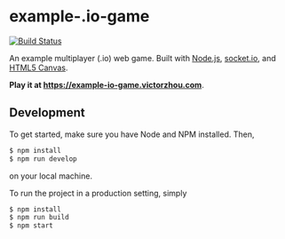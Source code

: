 # example-.io-game

[![Build Status](https://travis-ci.com/vzhou842/multiplayer-web-game-example.svg?branch=master)](https://travis-ci.com/vzhou842/multiplayer-web-game-example)

An example multiplayer (.io) web game. Built with [Node.js](https://nodejs.org/), [socket.io](https://socket.io/), and [HTML5 Canvas](https://www.w3schools.com/html/html5_canvas.asp).

**Play it at https://example-io-game.victorzhou.com**.

## Development

To get started, make sure you have Node and NPM installed. Then,

```bash
$ npm install
$ npm run develop
```

on your local machine.

To run the project in a production setting, simply

```bash
$ npm install
$ npm run build
$ npm start
```
